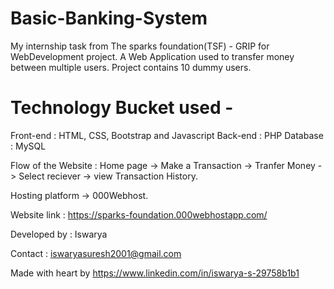 # Basic-Banking-System
My internship task from The sparks foundation(TSF) - GRIP for WebDevelopment project. A Web Application used to transfer money between multiple users. Project contains 10 dummy users.
    
# Technology Bucket used -
Front-end : HTML, CSS, Bootstrap and Javascript
Back-end : PHP
Database : MySQL
    
Flow of the Website : Home page -> Make a Transaction -> Tranfer Money -> Select reciever -> view Transaction History.

Hosting platform -> 000Webhost.

Website link : https://sparks-foundation.000webhostapp.com/

Developed by : Iswarya

Contact : iswaryasuresh2001@gmail.com

Made with heart by https://www.linkedin.com/in/iswarya-s-29758b1b1


